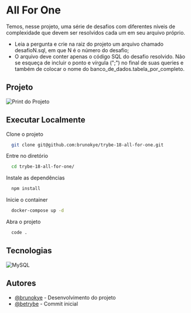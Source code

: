 # All For One

Temos, nesse projeto, uma série de desafios com diferentes níveis de complexidade que devem ser resolvidos cada um em seu arquivo próprio.

- Leia a pergunta e crie na raiz do projeto um arquivo chamado desafioN.sql, em que N é o número do desafio;
- O arquivo deve conter apenas o código SQL do desafio resolvido. Não se esqueça de incluir o ponto e vírgula (";") no final de suas queries e também de colocar o nome do banco_de_dados.tabela_por_completo.

## Projeto

![Print do Projeto](https://i.imgur.com/rRPxIvS.png)

## Executar Localmente

Clone o projeto 

```bash
  git clone git@github.com:brunokye/trybe-18-all-for-one.git
```

Entre no diretório

```bash
  cd trybe-18-all-for-one/
```

Instale as dependências

```bash
  npm install
```

Inicie o container

```bash
  docker-compose up -d
```

Abra o projeto

```bash
  code .
```

## Tecnologias

![MySQL](https://img.shields.io/badge/MySQL-4479A1.svg?style=for-the-badge&logo=MySQL&logoColor=white)

## Autores

- [@brunokye](https://github.com/brunokye) - Desenvolvimento do projeto
- [@betrybe](https://github.com/betrybe) - Commit inicial
